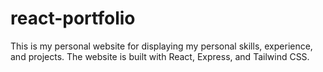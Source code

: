# react-portfolio
This is my personal website for displaying my personal skills, experience, and projects. The website is built with React, Express, and Tailwind CSS. 
